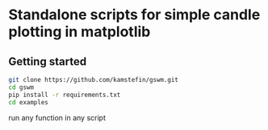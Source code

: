 # Standalone scripts for simple candle plotting in matplotlib

## Getting started
```bash 
git clone https://github.com/kamstefin/gswm.git
cd gswm
pip install -r requirements.txt
cd examples
```
run any function in any script
